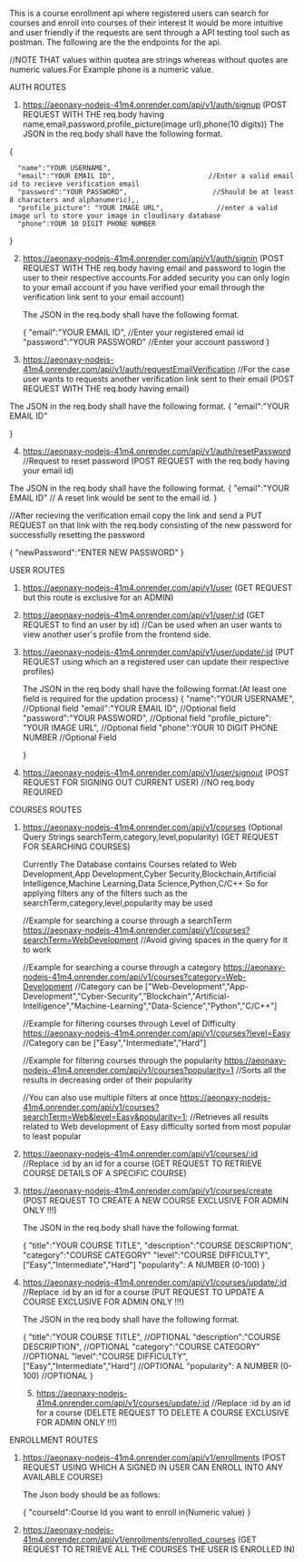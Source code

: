 This is a course enrollment api where registered users can search for courses and enroll into courses of their interest
It would be more intuitive and user friendly if the requests are sent through a API testing tool such as postman.
The following are the the endpoints for the api.

 //NOTE THAT values within quotea are strings whereas without quotes are numeric values.For Example phone is a numeric value.

AUTH ROUTES
1) https://aeonaxy-nodejs-41m4.onrender.com/api/v1/auth/signup
  (POST REQUEST WITH THE req.body having name,email,password,profile_picture(image url),phone(10 digits))
  The JSON in the req.body shall have the following format.

 
  {
  
      "name":"YOUR USERNAME",
      "email":"YOUR EMAIL ID",                       //Enter a valid email id to recieve verification email
      "password":"YOUR PASSWORD",                     //Should be at least 8 characters and alphanumeric),,
      "profile_picture": "YOUR IMAGE URL",             //enter a valid image url to store your image in cloudinary database
      "phone":YOUR 10 DIGIT PHONE NUMBER
      
  }

  
2) https://aeonaxy-nodejs-41m4.onrender.com/api/v1/auth/signin
   (POST REQUEST WITH THE req.body having email and password to login the user to their respective accounts.For added security you can only login to your email account if you have verified your email through the verification link sent to your email account)
   
   The JSON in the req.body shall have the following format.

   {
     "email":"YOUR EMAIL ID",                      //Enter your registered email id
     "password":"YOUR PASSWORD"                    //Enter your account password
   }

   
3) https://aeonaxy-nodejs-41m4.onrender.com/api/v1/auth/requestEmailVerification      //For the case user wants to requests another verification link sent to their email
  (POST REQUEST WITH THE req.body having email)

  The JSON in the req.body shall have the following format.
  {
    "email":"YOUR EMAIL ID"

  }

4) https://aeonaxy-nodejs-41m4.onrender.com/api/v1/auth/resetPassword                  //Request to reset password
  (POST REQUEST with the req.body having your email id)

  The JSON in the req.body shall have the following format.
  {
    "email":"YOUR EMAIL ID"                                                           // A reset link would be sent to the email id.
  }

  //After recieving the verification email copy the link and send a PUT REQUEST on that link with the req.body consisting of the new password for successfully resetting the password
  
  {
    "newPassword":"ENTER NEW PASSWORD"
  }


  USER ROUTES

1)  https://aeonaxy-nodejs-41m4.onrender.com/api/v1/user
    (GET REQUEST but this route is exclusive for an ADMIN)

2)  https://aeonaxy-nodejs-41m4.onrender.com/api/v1/user/:id
    (GET REQUEST to find an user by id)  //Can be used when an user wants to view another user's profile from the frontend side.

3)  https://aeonaxy-nodejs-41m4.onrender.com/api/v1/user/update/:id
    (PUT REQUEST using which an a registered user can update their respective profiles)
    
    The JSON in the req.body shall have the following format.(At least one field is required for the updation process)
    {
      "name":"YOUR USERNAME",                        //Optional field
      "email":"YOUR EMAIL ID",                       //Optional field
      "password":"YOUR PASSWORD",                     //Optional field
      "profile_picture": "YOUR IMAGE URL",             //Optional field
      "phone":YOUR 10 DIGIT PHONE NUMBER               //Optional Field

    }

  4) https://aeonaxy-nodejs-41m4.onrender.com/api/v1/user/signout
     (POST REQUEST FOR SIGNING OUT CURRENT USER)   //NO req.body REQUIRED
  
    
  COURSES ROUTES

1)  https://aeonaxy-nodejs-41m4.onrender.com/api/v1/courses          (Optional Query Strings searchTerm,category,level,popularity)
    (GET REQUEST FOR SEARCHING COURSES)
    
    Currently The Database contains Courses related to Web Development,App Development,Cyber Security,Blockchain,Artificial Intelligence,Machine Learning,Data Science,Python,C/C++
    So for applying filters any of the filters such as the searchTerm,category,level,popularity may be used

    //Example for searching a course through a searchTerm
    https://aeonaxy-nodejs-41m4.onrender.com/api/v1/courses?searchTerm=WebDevelopment       //Avoid giving spaces in the query for it to work

    //Example for searching a course through a category
    https://aeonaxy-nodejs-41m4.onrender.com/api/v1/courses?category=Web-Development        //Category can be ["Web-Development","App-Development","Cyber-Security","Blockchain","Artificial-Intelligence","Machine-Learning","Data-Science","Python","C/C++"]

    //Example for filtering courses through Level of Difficulty
    https://aeonaxy-nodejs-41m4.onrender.com/api/v1/courses?level=Easy                      //Category can be ["Easy","Intermediate","Hard"]

    //Example for filtering courses through the popularity
    https://aeonaxy-nodejs-41m4.onrender.com/api/v1/courses?popularity=1                  //Sorts all the results in decreasing order of their popularity

    //You can also use multiple filters at once 
    https://aeonaxy-nodejs-41m4.onrender.com/api/v1/courses?searchTerm=Web&level=Easy&popularity=1;    //Retrieves all results related to Web development of Easy difficulty sorted from most popular to least popular

2) https://aeonaxy-nodejs-41m4.onrender.com/api/v1/courses/:id                //Replace :id by an id for a course
   (GET REQUEST TO RETRIEVE COURSE DETAILS OF A SPECIFIC COURSE)

3) https://aeonaxy-nodejs-41m4.onrender.com/api/v1/courses/create
   (POST REQUEST TO CREATE A NEW COURSE EXCLUSIVE FOR ADMIN ONLY !!!)

   The JSON in the req.body shall have the following format.

   {
       "title":"YOUR COURSE TITLE",
       "description":"COURSE DESCRIPTION",
       "category":"COURSE CATEGORY"
       "level":"COURSE DIFFICULTY",      ["Easy","Intermediate","Hard"]
       "popularity": A NUMBER (0-100)
    }

4) https://aeonaxy-nodejs-41m4.onrender.com/api/v1/courses/update/:id          //Replace :id by an id for a course
   (PUT REQUEST TO UPDATE A COURSE EXCLUSIVE FOR ADMIN ONLY !!!)

   The JSON in the req.body shall have the following format.

   {
       "title":"YOUR COURSE TITLE",                    //OPTIONAL
       "description":"COURSE DESCRIPTION",             //OPTIONAL
       "category":"COURSE CATEGORY"                    //OPTIONAL
       "level":"COURSE DIFFICULTY",      ["Easy","Intermediate","Hard"]        //OPTIONAL
       "popularity": A NUMBER (0-100)                  //OPTIONAL
    }

   5)  https://aeonaxy-nodejs-41m4.onrender.com/api/v1/courses/update/:id          //Replace :id by an id for a course
      (DELETE REQUEST TO DELETE A COURSE EXCLUSIVE FOR ADMIN ONLY !!!)

  ENROLLMENT ROUTES

1)  https://aeonaxy-nodejs-41m4.onrender.com/api/v1/enrollments
    (POST REQUEST USING WHICH A SIGNED IN USER CAN ENROLL INTO ANY AVAILABLE COURSE)

    The Json body should be as follows:

    {
      "courseId":Course Id you want to enroll in(Numeric value)
    }

2)  https://aeonaxy-nodejs-41m4.onrender.com/api/v1/enrollments/enrolled_courses
    (GET REQUEST TO RETRIEVE ALL THE COURSES THE USER IS ENROLLED IN)

    
    
    
    
   
